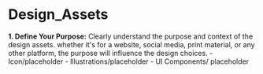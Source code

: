 # Design_Assets

**1. Define Your Purpose:**
     Clearly understand the purpose and context of the design assets. whether it's for a website, social media, print material, or any other platform, the purpose will influence the design choices. 
      - Icon/placeholder
      - Illustrations/placeholder
      - UI Components/ placeholder
